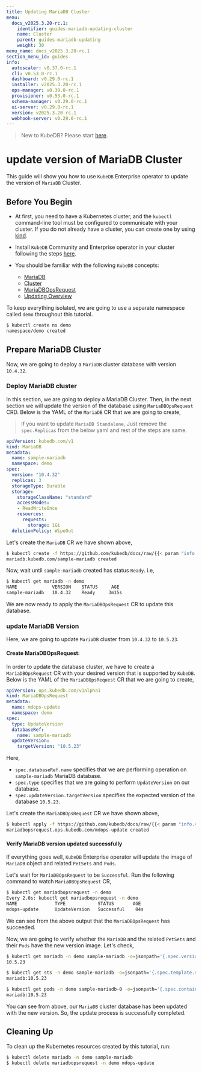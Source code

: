```yaml
---
title: Updating MariaDB Cluster
menu:
  docs_v2025.3.20-rc.1:
    identifier: guides-mariadb-updating-cluster
    name: Cluster
    parent: guides-mariadb-updating
    weight: 30
menu_name: docs_v2025.3.20-rc.1
section_menu_id: guides
info:
  autoscaler: v0.37.0-rc.1
  cli: v0.53.0-rc.1
  dashboard: v0.29.0-rc.1
  installer: v2025.3.20-rc.1
  ops-manager: v0.39.0-rc.1
  provisioner: v0.53.0-rc.1
  schema-manager: v0.29.0-rc.1
  ui-server: v0.29.0-rc.1
  version: v2025.3.20-rc.1
  webhook-server: v0.29.0-rc.1
---
```


> New to KubeDB? Please start [here](/docs/v2025.3.20-rc.1/README).

# update version of MariaDB Cluster

This guide will show you how to use `KubeDB` Enterprise operator to update the version of `MariaDB` Cluster.

## Before You Begin

- At first, you need to have a Kubernetes cluster, and the `kubectl` command-line tool must be configured to communicate with your cluster. If you do not already have a cluster, you can create one by using [kind](https://kind.sigs.k8s.io/docs/user/quick-start/).

- Install `KubeDB` Community and Enterprise operator in your cluster following the steps [here](/docs/v2025.3.20-rc.1/setup/README).

- You should be familiar with the following `KubeDB` concepts:
  - [MariaDB](/docs/v2025.3.20-rc.1/guides/mariadb/concepts/mariadb)
  - [Cluster](/docs/v2025.3.20-rc.1/guides/mariadb/clustering/overview)
  - [MariaDBOpsRequest](/docs/v2025.3.20-rc.1/guides/mariadb/concepts/opsrequest)
  - [Updating Overview](/docs/v2025.3.20-rc.1/guides/mariadb/update-version/overview)

To keep everything isolated, we are going to use a separate namespace called `demo` throughout this tutorial.

```bash
$ kubectl create ns demo
namespace/demo created
```

## Prepare MariaDB Cluster

Now, we are going to deploy a `MariaDB` cluster database with version `10.4.32`.

### Deploy MariaDB cluster

In this section, we are going to deploy a MariaDB Cluster. Then, in the next section we will update the version of the database using `MariaDBOpsRequest` CRD. Below is the YAML of the `MariaDB` CR that we are going to create,

> If you want to update `MariaDB Standalone`, Just remove the `spec.Replicas` from the below yaml and rest of the steps are same.

```yaml
apiVersion: kubedb.com/v1
kind: MariaDB
metadata:
  name: sample-mariadb
  namespace: demo
spec:
  version: "10.4.32"
  replicas: 3
  storageType: Durable
  storage:
    storageClassName: "standard"
    accessModes:
    - ReadWriteOnce
    resources:
      requests:
        storage: 1Gi
  deletionPolicy: WipeOut

```

Let's create the `MariaDB` CR we have shown above,

```bash
$ kubectl create -f https://github.com/kubedb/docs/raw/{{< param "info.version" >}}/docs/guides/mariadb/update-version/cluster/examples/sample-mariadb.yaml
mariadb.kubedb.com/sample-mariadb created
```

Now, wait until `sample-mariadb` created has status `Ready`. i.e,

```bash
$ kubectl get mariadb -n demo                                                                                                                                             
NAME             VERSION    STATUS     AGE
sample-mariadb   10.4.32    Ready     3m15s
```

We are now ready to apply the `MariaDBOpsRequest` CR to update this database.

### update MariaDB Version

Here, we are going to update `MariaDB` cluster from `10.4.32` to `10.5.23`.

#### Create MariaDBOpsRequest:

In order to update the database cluster, we have to create a `MariaDBOpsRequest` CR with your desired version that is supported by `KubeDB`. Below is the YAML of the `MariaDBOpsRequest` CR that we are going to create,

```yaml
apiVersion: ops.kubedb.com/v1alpha1
kind: MariaDBOpsRequest
metadata:
  name: mdops-update
  namespace: demo
spec:
  type: UpdateVersion
  databaseRef:
    name: sample-mariadb
  updateVersion:
    targetVersion: "10.5.23"
```

Here,

- `spec.databaseRef.name` specifies that we are performing operation on `sample-mariadb` MariaDB database.
- `spec.type` specifies that we are going to perform `UpdateVersion` on our database.
- `spec.updateVersion.targetVersion` specifies the expected version of the database `10.5.23`.

Let's create the `MariaDBOpsRequest` CR we have shown above,

```bash
$ kubectl apply -f https://github.com/kubedb/docs/raw/{{< param "info.version" >}}/docs/guides/mariadb/update-version/cluster/examples/mdops-update.yaml
mariadbopsrequest.ops.kubedb.com/mdops-update created
```

#### Verify MariaDB version updated successfully 

If everything goes well, `KubeDB` Enterprise operator will update the image of `MariaDB` object and related `PetSets` and `Pods`.

Let's wait for `MariaDBOpsRequest` to be `Successful`.  Run the following command to watch `MariaDBOpsRequest` CR,

```bash
$ kubectl get mariadbopsrequest -n demo
Every 2.0s: kubectl get mariadbopsrequest -n demo
NAME              TYPE            STATUS       AGE
mdops-update      UpdateVersion   Successful    84s
```

We can see from the above output that the `MariaDBOpsRequest` has succeeded.

Now, we are going to verify whether the `MariaDB` and the related `PetSets` and their `Pods` have the new version image. Let's check,

```bash
$ kubectl get mariadb -n demo sample-mariadb -o=jsonpath='{.spec.version}{"\n"}'
10.5.23

$ kubectl get sts -n demo sample-mariadb -o=jsonpath='{.spec.template.spec.containers[0].image}{"\n"}'
mariadb:10.5.23

$ kubectl get pods -n demo sample-mariadb-0 -o=jsonpath='{.spec.containers[0].image}{"\n"}'
mariadb:10.5.23
```

You can see from above, our `MariaDB` cluster database has been updated with the new version. So, the update process is successfully completed.

## Cleaning Up

To clean up the Kubernetes resources created by this tutorial, run:

```bash
$ kubectl delete mariadb -n demo sample-mariadb
$ kubectl delete mariadbopsrequest -n demo mdops-update
```